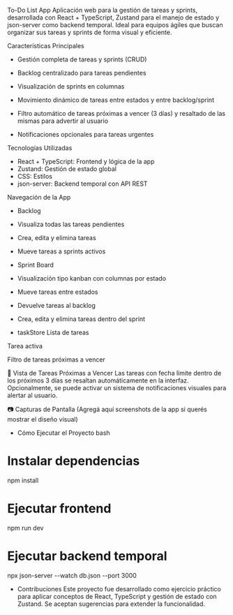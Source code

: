 To-Do List App
 Aplicación web para la gestión de tareas y sprints, desarrollada con React + TypeScript, Zustand para el manejo de estado y json-server como backend temporal. Ideal para equipos ágiles que buscan organizar sus tareas y sprints de forma visual y eficiente.

Características Principales
* Gestión completa de tareas y sprints (CRUD)

* Backlog centralizado para tareas pendientes

* Visualización de sprints en columnas

* Movimiento dinámico de tareas entre estados y entre backlog/sprint

* Filtro automático de tareas próximas a vencer (3 días) y resaltado de las mismas para advertir al usuario

* Notificaciones opcionales para tareas urgentes

Tecnologías Utilizadas
* React + TypeScript:	Frontend y lógica de la app
* Zustand:	Gestión de estado global
* CSS:	Estilos 
* json-server:	Backend temporal con API REST

Navegación de la App 
* Backlog
- Visualiza todas las tareas pendientes

- Crea, edita y elimina tareas

- Mueve tareas a sprints activos

* Sprint Board
- Visualización tipo kanban con columnas por estado

- Mueve tareas entre estados

- Devuelve tareas al backlog

- Crea, edita y elimina tareas dentro del sprint

* taskStore
Lista de tareas

Tarea activa

Filtro de tareas próximas a vencer

📱 Vista de Tareas Próximas a Vencer
Las tareas con fecha límite dentro de los próximos 3 días se resaltan automáticamente en la interfaz. Opcionalmente, se puede activar un sistema de notificaciones visuales para alertar al usuario.

📷 Capturas de Pantalla
(Agregá aquí screenshots de la app si querés mostrar el diseño visual)

* Cómo Ejecutar el Proyecto
bash
# Instalar dependencias
npm install

# Ejecutar frontend
npm run dev

# Ejecutar backend temporal
npx json-server --watch db.json --port 3000

* Contribuciones
Este proyecto fue desarrollado como ejercicio práctico para aplicar conceptos de React, TypeScript y gestión de estado con Zustand. Se aceptan sugerencias para extender la funcionalidad.
